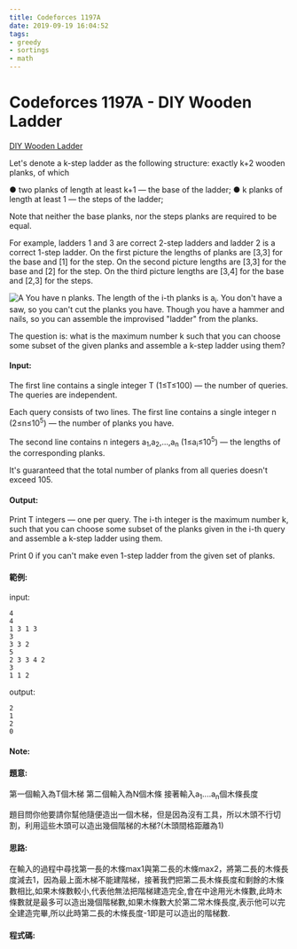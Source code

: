 ```yaml
---
title: Codeforces 1197A
date: 2019-09-19 16:04:52
tags:
- greedy
- sortings
- math
---
```

# Codeforces 1197A - DIY Wooden Ladder
[DIY Wooden Ladder](http://codeforces.com/problemset/problem/1197/A)

Let's denote a k-step ladder as the following structure: exactly k+2 wooden planks, of which
<!-- more -->
● two planks of length at least k+1 — the base of the ladder;
● k planks of length at least 1 — the steps of the ladder;

Note that neither the base planks, nor the steps planks are required to be equal.

For example, ladders 1 and 3 are correct 2-step ladders and ladder 2 is a correct 1-step ladder. On the first picture the lengths of planks are [3,3] for the base and [1] for the step. On the second picture lengths are [3,3] for the base and [2] for the step. On the third picture lengths are [3,4] for the base and [2,3] for the steps.

![A](A.PNG)
You have n planks. The length of the i-th planks is a<sub>i</sub>. You don't have a saw, so you can't cut the planks you have. Though you have a hammer and nails, so you can assemble the improvised "ladder" from the planks.

The question is: what is the maximum number k such that you can choose some subset of the given planks and assemble a k-step ladder using them?
#### Input:
The first line contains a single integer T (1≤T≤100) — the number of queries. The queries are independent.

Each query consists of two lines. The first line contains a single integer n (2≤n≤10<sup>5</sup>) — the number of planks you have.

The second line contains n integers a<sub>1</sub>,a<sub>2</sub>,…,a<sub>n</sub> (1≤a<sub>i</sub>≤10<sup>5</sup>) — the lengths of the corresponding planks.

It's guaranteed that the total number of planks from all queries doesn't exceed 105.
#### Output:
Print T integers — one per query. The i-th integer is the maximum number k, such that you can choose some subset of the planks given in the i-th query and assemble a k-step ladder using them.

Print 0 if you can't make even 1-step ladder from the given set of planks.
#### 範例:
input:
```
4
4
1 3 1 3
3
3 3 2
5
2 3 3 4 2
3
1 1 2
```
output:
```
2
1
2
0
```

#### Note:

#### 題意:
第一個輸入為T個木梯
第二個輸入為N個木條
接著輸入a<sub>1</sub>....a<sub>n</sub>個木條長度

題目問你他要請你幫他隨便造出一個木梯，但是因為沒有工具，所以木頭不行切割，利用這些木頭可以造出幾個階梯的木梯?(木頭間格距離為1)
#### 思路:
在輸入的過程中尋找第一長的木條max1與第二長的木條max2，將第二長的木條長度減去1，因為最上面木梯不能建階梯，接著我們把第二長木條長度和剩餘的木條數相比,如果木條數較小,代表他無法把階梯建造完全,會在中途用光木條數,此時木條數就是最多可以造出幾個階梯數,如果木條數大於第二常木條長度,表示他可以完全建造完畢,所以此時第二長的木條長度-1即是可以造出的階梯數.

#### 程式碼:
<script src="https://gist.github.com/Daviswww/6b5a155e8e6747f7dd817d186437a46c.js"></script>

